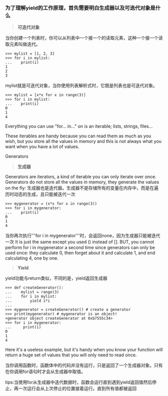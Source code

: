 ### 为了理解yield的工作原理，首先需要明白生成器以及可迭代对象是什么

> **可迭代对象**

当你创建一个列表时，你可以从列表中一个接一个的读取元素，这种一个接一个读取元素叫做迭代。
```
>>> mylist = [1, 2, 3]
>>> for i in mylist:
...    print(i)
1
2
3
```
mylist就是可迭代对象，当你使用列表解析式时，它既是列表也是可迭代对象。
```
>>> mylist = [x*x for x in range(3)]
>>> for i in mylist:
...    print(i)
0
1
4
```
Everything you can use "for... in..." on is an iterable; lists, strings, files...

These iterables are handy because you can read them as much as you wish, but you store all the values in memory and this is not always what you want when you have a lot of values.

Generators
> **生成器**

Generators are iterators, a kind of iterable you can only iterate over once. Generators do not store all the values in memory, they generate the values on the fly:
生成器也是迭代器。生成器不是存储所有的变量在内存中，而是在遍历时动态的生成，且只能被迭代一次
```
>>> mygenerator = (x*x for x in range(3))
>>> for i in mygenerator:
...    print(i)
0
1
4
```
当你再次执行'''for i in mygenerator'''时，会返回none，因为生成器只能被迭代一次
It is just the same except you used () instead of []. BUT, you cannot perform for i in mygenerator a second time since generators can only be used once: they calculate 0, then forget about it and calculate 1, and end calculating 4, one by one.

> **Yield**

yield功能与return类似，不同的是，yield返回生成器
```
>>> def createGenerator():
...    mylist = range(3)
...    for i in mylist:
...        yield i*i
...
>>> mygenerator = createGenerator() # create a generator
>>> print(mygenerator) # mygenerator is an object!
<generator object createGenerator at 0xb7555c34>
>>> for i in mygenerator:
...     print(i)
0
1
4
```
Here it's a useless example, but it's handy when you know your function will return a huge set of values that you will only need to read once.

当你调用函数时，函数体中的代码并没有运行，只是返回了一个生成器对象。只有在你调用for语句时才会从生成器中取值。

tips:当使用for从生成器中迭代数据时，函数会运行直到遇到yield返回值然后停止，再一次运行会从上次停止的位置接着运行。直到所有值都被返回
